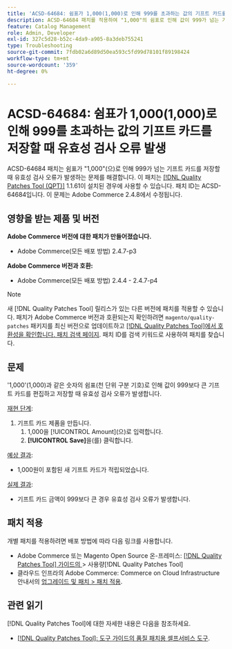 ```yaml
---
title: 'ACSD-64684: 쉼표가 1,000(1,000)로 인해 999를 초과하는 값의 기프트 카드를 저장할 때 유효성 검사 오류 발생'
description: ACSD-64684 패치를 적용하여 "1,000"의 쉼표로 인해 값이 999가 넘는 기프트 카드를 저장할 때 유효성 검사 오류가 발생하는 Adobe Commerce 문제를 해결합니다.
feature: Catalog Management
role: Admin, Developer
exl-id: 327c5d28-b52c-4da9-a905-8a3deb755241
type: Troubleshooting
source-git-commit: 7fdb02a6d89d50ea593c5fd99d78101f89198424
workflow-type: tm+mt
source-wordcount: '359'
ht-degree: 0%

---
```


# ACSD-64684: 쉼표가 1,000(1,000)로 인해 999를 초과하는 값의 기프트 카드를 저장할 때 유효성 검사 오류 발생

ACSD-64684 패치는 쉼표가 &quot;1,000&quot;(으)로 인해 999가 넘는 기프트 카드를 저장할 때 유효성 검사 오류가 발생하는 문제를 해결합니다. 이 패치는 [[!DNL Quality Patches Tool (QPT)]](/help/tools/quality-patches-tool/quality-patches-tool-to-self-serve-quality-patches.md) 1.1.61이 설치된 경우에 사용할 수 있습니다. 패치 ID는 ACSD-64684입니다. 이 문제는 Adobe Commerce 2.4.8에서 수정됩니다.

## 영향을 받는 제품 및 버전

**Adobe Commerce 버전에 대한 패치가 만들어졌습니다.**

* Adobe Commerce(모든 배포 방법) 2.4.7-p3

**Adobe Commerce 버전과 호환:**

* Adobe Commerce(모든 배포 방법) 2.4.4 - 2.4.7-p4

>[!NOTE]
>
>새 [!DNL Quality Patches Tool] 릴리스가 있는 다른 버전에 패치를 적용할 수 있습니다. 패치가 Adobe Commerce 버전과 호환되는지 확인하려면 `magento/quality-patches` 패키지를 최신 버전으로 업데이트하고 [[!DNL Quality Patches Tool]에서 호환성을 확인합니다. 패치 검색 페이지](https://experienceleague.adobe.com/tools/commerce-quality-patches/index.html?lang=ko). 패치 ID를 검색 키워드로 사용하여 패치를 찾습니다.

## 문제

&#39;1,000&#39;(1,000)과 같은 숫자의 쉼표(천 단위 구분 기호)로 인해 값이 999보다 큰 기프트 카드를 편집하고 저장할 때 유효성 검사 오류가 발생합니다.

<u>재현 단계</u>:

1. 기프트 카드 제품을 만듭니다.
   1. 1,000을 [!UICONTROL Amount]&#x200B;(으)로 입력합니다.
   1. **[!UICONTROL Save]**&#x200B;을(를) 클릭합니다.

<u>예상 결과</u>:

* 1,000원이 포함된 새 기프트 카드가 적립되었습니다.

<u>실제 결과</u>:

* 기프트 카드 금액이 999보다 큰 경우 유효성 검사 오류가 발생합니다.

## 패치 적용

개별 패치를 적용하려면 배포 방법에 따라 다음 링크를 사용합니다.

* Adobe Commerce 또는 Magento Open Source 온-프레미스: [[!DNL Quality Patches Tool]  가이드의 &#x200B;](/help/tools/quality-patches-tool/usage.md)> 사용량[!DNL Quality Patches Tool]
* 클라우드 인프라의 Adobe Commerce: Commerce on Cloud Infrastructure 안내서의 [업그레이드 및 패치 > 패치 적용](https://experienceleague.adobe.com/docs/commerce-cloud-service/user-guide/develop/upgrade/apply-patches.html?lang=ko).

## 관련 읽기

[!DNL Quality Patches Tool]에 대한 자세한 내용은 다음을 참조하세요.

* [[!DNL Quality Patches Tool]: 도구 가이드의 품질 패치용 셀프서비스 도구](/help/tools/quality-patches-tool/quality-patches-tool-to-self-serve-quality-patches.md).
